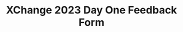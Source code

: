 ---
title: XChange 2023 Day One Feedback Form
redirect_to: https://forms.gle/dh2i3QfbVx9cmzES9
redirect_from: 
  - /XC23DayOneFeedback
  - /xc23dayonefeedback
---